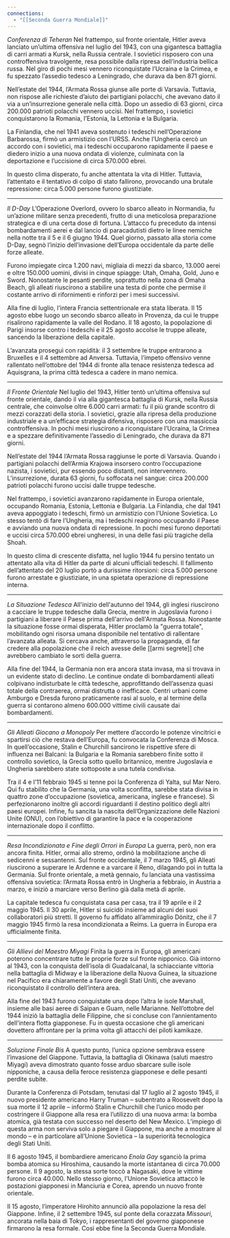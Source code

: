 ```yaml
---
connections:
  - "[[Seconda Guerra Mondiale]]"
---
```


*Conferenza di Teheran*
Nel frattempo, sul fronte orientale, Hitler aveva lanciato un’ultima offensiva nel luglio del 1943, con una gigantesca battaglia di carri armati a Kursk, nella Russia centrale. I sovietici risposero con una controffensiva travolgente, resa possibile dalla ripresa dell’industria bellica russa. Nel giro di pochi mesi vennero riconquistate l’Ucraina e la Crimea, e fu spezzato l’assedio tedesco a Leningrado, che durava da ben 871 giorni.

Nell’estate del 1944, l’Armata Rossa giunse alle porte di Varsavia. Tuttavia, non rispose alle richieste d’aiuto dei partigiani polacchi, che avevano dato il via a un’insurrezione generale nella città. Dopo un assedio di 63 giorni, circa 200.000 patrioti polacchi vennero uccisi. Nel frattempo, i sovietici conquistarono la Romania, l’Estonia, la Lettonia e la Bulgaria.

La Finlandia, che nel 1941 aveva sostenuto i tedeschi nell’Operazione Barbarossa, firmò un armistizio con l’URSS. Anche l’Ungheria cercò un accordo con i sovietici, ma i tedeschi occuparono rapidamente il paese e diedero inizio a una nuova ondata di violenze, culminata con la deportazione e l’uccisione di circa 570.000 ebrei.

In questo clima disperato, fu anche attentata la vita di Hitler. Tuttavia, l’attentato e il tentativo di colpo di stato fallirono, provocando una brutale repressione: circa 5.000 persone furono giustiziate.

---

*Il D-Day*
L’Operazione Overlord, ovvero lo sbarco alleato in Normandia, fu un’azione militare senza precedenti, frutto di una meticolosa preparazione strategica e di una certa dose di fortuna. L’attacco fu preceduto da intensi bombardamenti aerei e dal lancio di paracadutisti dietro le linee nemiche nella notte tra il 5 e il 6 giugno 1944. Quel giorno, passato alla storia come D-Day, segnò l’inizio dell’invasione dell’Europa occidentale da parte delle forze alleate.

Furono impiegate circa 1.200 navi, migliaia di mezzi da sbarco, 13.000 aerei e oltre 150.000 uomini, divisi in cinque spiagge: Utah, Omaha, Gold, Juno e Sword. Nonostante le pesanti perdite, soprattutto nella zona di Omaha Beach, gli alleati riuscirono a stabilire una testa di ponte che permise il costante arrivo di rifornimenti e rinforzi per i mesi successivi.

Alla fine di luglio, l’intera Francia settentrionale era stata liberata. Il 15 agosto ebbe luogo un secondo sbarco alleato in Provenza, da cui le truppe risalirono rapidamente la valle del Rodano. Il 18 agosto, la popolazione di Parigi insorse contro i tedeschi e il 25 agosto accolse le truppe alleate, sancendo la liberazione della capitale.

L’avanzata proseguì con rapidità: il 3 settembre le truppe entrarono a Bruxelles e il 4 settembre ad Anversa. Tuttavia, l’impeto offensivo venne rallentato nell’ottobre del 1944 di fronte alla tenace resistenza tedesca ad Aquisgrana, la prima città tedesca a cadere in mano nemica.

---

*Il Fronte Orientale*
Nel luglio del 1943, Hitler tentò un’ultima offensiva sul fronte orientale, dando il via alla gigantesca battaglia di Kursk, nella Russia centrale, che coinvolse oltre 6.000 carri armati: fu il più grande scontro di mezzi corazzati della storia. I sovietici, grazie alla ripresa della produzione industriale e a un’efficace strategia difensiva, risposero con una massiccia controffensiva. In pochi mesi riuscirono a riconquistare l’Ucraina, la Crimea e a spezzare definitivamente l’assedio di Leningrado, che durava da 871 giorni.

Nell’estate del 1944 l’Armata Rossa raggiunse le porte di Varsavia. Quando i partigiani polacchi dell’Armia Krajowa insorsero contro l’occupazione nazista, i sovietici, pur essendo poco distanti, non intervennero. L’insurrezione, durata 63 giorni, fu soffocata nel sangue: circa 200.000 patrioti polacchi furono uccisi dalle truppe tedesche.

Nel frattempo, i sovietici avanzarono rapidamente in Europa orientale, occupando Romania, Estonia, Lettonia e Bulgaria. La Finlandia, che dal 1941 aveva appoggiato i tedeschi, firmò un armistizio con l’Unione Sovietica. Lo stesso tentò di fare l’Ungheria, ma i tedeschi reagirono occupando il Paese e avviando una nuova ondata di repressione. In pochi mesi furono deportati e uccisi circa 570.000 ebrei ungheresi, in una delle fasi più tragiche della Shoah.

In questo clima di crescente disfatta, nel luglio 1944 fu persino tentato un attentato alla vita di Hitler da parte di alcuni ufficiali tedeschi. Il fallimento dell’attentato del 20 luglio portò a durissime ritorsioni: circa 5.000 persone furono arrestate e giustiziate, in una spietata operazione di repressione interna.

---

*La Situazione Tedesca*
All'inizio dell'autunno del 1944, gli inglesi riuscirono a cacciare le truppe tedesche dalla Grecia, mentre in Jugoslavia furono i partigiani a liberare il Paese prima dell'arrivo dell'Armata Rossa. Nonostante la situazione fosse ormai disperata, Hitler proclamò la "guerra totale", mobilitando ogni risorsa umana disponibile nel tentativo di rallentare l’avanzata alleata. Si cercava anche, attraverso la propaganda, di far credere alla popolazione che il reich avesse delle [[armi segrete]] che avrebbero cambiato le sorti della guerra.

Alla fine del 1944, la Germania non era ancora stata invasa, ma si trovava in un evidente stato di declino. Le continue ondate di bombardamenti alleati colpivano indisturbate le città tedesche, approfittando dell’assenza quasi totale della contraerea, ormai distrutta o inefficace. Centri urbani come Amburgo e Dresda furono praticamente rasi al suolo, e al termine della guerra si contarono almeno 600.000 vittime civili causate dai bombardamenti.

---

*Gli Alleati Giocano a Monopoly*
Per mettere d’accordo le potenze vincitrici e spartirsi ciò che restava dell’Europa, fu convocata la Conferenza di Mosca. In quell’occasione, Stalin e Churchill sancirono le rispettive sfere di influenza nei Balcani: la Bulgaria e la Romania sarebbero finite sotto il controllo sovietico, la Grecia sotto quello britannico, mentre Jugoslavia e Ungheria sarebbero state sottoposte a una tutela condivisa.

Tra il 4 e l’11 febbraio 1945 si tenne poi la Conferenza di Yalta, sul Mar Nero. Qui fu stabilito che la Germania, una volta sconfitta, sarebbe stata divisa in quattro zone d’occupazione (sovietica, americana, inglese e francese). Si perfezionarono inoltre gli accordi riguardanti il destino politico degli altri paesi europei. Infine, fu sancita la nascita dell’Organizzazione delle Nazioni Unite (ONU), con l’obiettivo di garantire la pace e la cooperazione internazionale dopo il conflitto.

---

*Resa Incondizionata e Fine degli Orrori in Europa*
La guerra, però, non era ancora finita. Hitler, ormai allo stremo, ordinò la mobilitazione anche di sedicenni e sessantenni. Sul fronte occidentale, il 7 marzo 1945, gli Alleati riuscirono a superare le Ardenne e a varcare il Reno, dilagando poi in tutta la Germania. Sul fronte orientale, a metà gennaio, fu lanciata una vastissima offensiva sovietica: l’Armata Rossa entrò in Ungheria a febbraio, in Austria a marzo, e iniziò a marciare verso Berlino già dalla metà di aprile.

La capitale tedesca fu conquistata casa per casa, tra il 19 aprile e il 2 maggio 1945. Il 30 aprile, Hitler si suicidò insieme ad alcuni dei suoi collaboratori più stretti. Il governo fu affidato all’ammiraglio Dönitz, che il 7 maggio 1945 firmò la resa incondizionata a Reims. La guerra in Europa era ufficialmente finita.

---

*Gli Allievi del Maestro Miyagi*
Finita la guerra in Europa, gli americani poterono concentrare tutte le proprie forze sul fronte nipponico. Già intorno al 1943, con la conquista dell’isola di Guadalcanal, la schiacciante vittoria nella battaglia di Midway e la liberazione della Nuova Guinea, la situazione nel Pacifico era chiaramente a favore degli Stati Uniti, che avevano riconquistato il controllo dell’intera area.

Alla fine del 1943 furono conquistate una dopo l’altra le isole Marshall, insieme alle basi aeree di Saipan e Guam, nelle Marianne. Nell’ottobre del 1944 iniziò la battaglia delle Filippine, che si concluse con l’annientamento dell’intera flotta giapponese. Fu in questa occasione che gli americani dovettero affrontare per la prima volta gli attacchi dei piloti kamikaze.

---

*Soluzione Finale Bis*
A questo punto, l’unica opzione sembrava essere l’invasione del Giappone. Tuttavia, la battaglia di Okinawa (saluti maestro Miyagi) aveva dimostrato quanto fosse arduo sbarcare sulle isole nipponiche, a causa della feroce resistenza giapponese e delle pesanti perdite subite.

Durante la Conferenza di Potsdam, tenutasi dal 17 luglio al 2 agosto 1945, il nuovo presidente americano Harry Truman – subentrato a Roosevelt dopo la sua morte il 12 aprile – informò Stalin e Churchill che l’unico modo per costringere il Giappone alla resa era l’utilizzo di una nuova arma: la bomba atomica, già testata con successo nel deserto del New Mexico. L’impiego di questa arma non serviva solo a piegare il Giappone, ma anche a mostrare al mondo – e in particolare all’Unione Sovietica – la superiorità tecnologica degli Stati Uniti.

Il 6 agosto 1945, il bombardiere americano _Enola Gay_ sganciò la prima bomba atomica su Hiroshima, causando la morte istantanea di circa 70.000 persone. Il 9 agosto, la stessa sorte toccò a Nagasaki, dove le vittime furono circa 40.000. Nello stesso giorno, l’Unione Sovietica attaccò le postazioni giapponesi in Manciuria e Corea, aprendo un nuovo fronte orientale.

Il 15 agosto, l’imperatore Hirohito annunciò alla popolazione la resa del Giappone. Infine, il 2 settembre 1945, sul ponte della corazzata _Missouri_, ancorata nella baia di Tokyo, i rappresentanti del governo giapponese firmarono la resa formale. Così ebbe fine la Seconda Guerra Mondiale.
